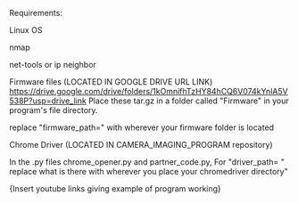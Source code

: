 Requirements:

Linux OS

nmap

net-tools or ip neighbor

Firmware files (LOCATED IN GOOGLE DRIVE URL LINK)
https://drive.google.com/drive/folders/1kOmnifhTzHY84hCQ6V074kYnlA5V538P?usp=drive_link
Place these tar.gz in a folder called "Firmware" in your program's file directory. 

replace "firmware_path=" with wherever your firmware folder is located

Chrome Driver (LOCATED IN CAMERA_IMAGING_PROGRAM repository)

In the .py files chrome_opener.py and partner_code.py, For "driver_path= " replace what is there with wherever you place your chromedriver directory" 

{Insert youtube links giving example of program working}
